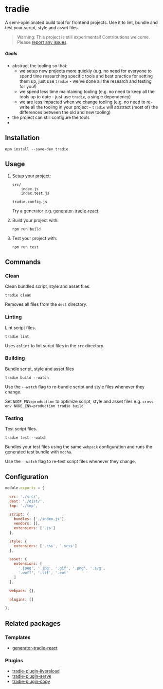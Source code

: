 # tradie

A semi-opinionated build tool for frontend projects. Use it to lint, bundle and test your script, style and asset files.

> Warning: This project is still experimental! Contributions welcome. Please [report any issues](https://github.com/jameslnewell/tradie/issues).

##### Goals

- abstract the tooling so that:
  - we setup new projects more quickly (e.g. no need for everyone to spend time researching specific tools and best practice for setting them up, just use `tradie` - we've done all the research and testing for you!)
  - we spend less time maintaining tooling (e.g. no need to keep all the tools up to date - just use `tradie`, a single dependency)
  - we are less impacted when we change tooling (e.g. no need to re-write all the tooling in your project - `tradie` will abstract (most of) the differences between the old and new tooling)
- the project can still configure the tools
-

## Installation

    npm install --save-dev tradie

## Usage

1. Setup your project:

    ```
    src/
        index.js
        index.test.js

    tradie.config.js
    ```

    Try a generator
    e.g. [generator-tradie-react](https://www.npmjs.com/package/generator-tradie-react-app).

2. Build your project with:

    `npm run build`

3. Test your project with:

    `npm run test`

## Commands

### Clean

Clean bundled script, style and asset files.

    tradie clean

Removes all files from the `dest` directory.

### Linting

Lint script files.

    tradie lint

Uses `eslint` to lint script files in the `src` directory.

### Building

Bundle script, style and asset files

    tradie build --watch

Use the `--watch` flag to re-bundle script and style files whenever they change.

Set `NODE_ENV=production` to optimize script, style and asset files e.g. `cross-env NODE_ENV=production tradie build`

### Testing

Test script files.

    tradie test --watch

Bundles your test files using the same `webpack` configuration and runs the generated test bundle with `mocha`.

Use the `--watch` flag to re-test script files whenever they change.

## Configuration

```js
module.exports = {

  src: './src/',
  dest: './dist/',
  tmp: './tmp',

  script: {
    bundles: ['./index.js'],
    vendors: [],
    extensions: ['.js']
  },

  style: {
    extensions: ['.css', '.scss']
  },

  asset: {
    extensions: [
      '.jpeg', '.jpg', '.gif', '.png', '.svg',
      '.woff', '.ttf', '.eot'
    ]
  },

  webpack: {},

  plugins: []

};
```

## Related packages

### Templates

- [generator-tradie-react](https://www.npmjs.com/package/generator-tradie-react)

### Plugins

- [tradie-plugin-livereload](https://www.npmjs.com/package/tradie-plugin-livereload)
- [tradie-plugin-serve](https://www.npmjs.com/package/tradie-plugin-serve)
- [tradie-plugin-copy](https://www.npmjs.com/package/tradie-plugin-copy)
